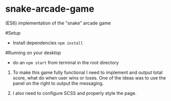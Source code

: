 # snake-arcade-game
 
 (ES6) implementation of the "snake" arcade game

#Setup

- Install dependencies `npm install`

#Running on your desktop

- do an `npm start` from terminal in the root directory 

1. To make this game fully functional I need to implement and output total score, what do when user wins or loses.
One of the ideas was to use the panel on the right to output the messaging.

2. I also need to configure SCSS and properly style the page.